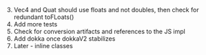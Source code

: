 
3. Vec4 and Quat should use floats and not doubles, then check for redundant toFLoats()
5. Add more tests
6. Check for conversion artifacts and references to the JS impl
7. Add dokka once dokkaV2 stabilizes
8. Later - inline classes